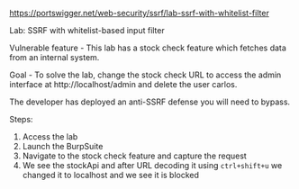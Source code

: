 https://portswigger.net/web-security/ssrf/lab-ssrf-with-whitelist-filter

Lab: SSRF with whitelist-based input filter

Vulnerable feature -  This lab has a stock check feature which fetches data from an internal system. 

Goal -  To solve the lab, change the stock check URL to access the admin interface at http://localhost/admin and delete the user carlos. 

 The developer has deployed an anti-SSRF defense you will need to bypass. 

Steps: 

1.  Access the lab
2. Launch the BurpSuite
3. Navigate to the stock check feature and capture the request
4. We see the stockApi and after URL decoding it using `ctrl+shift+u` we changed it to localhost and we see it is blocked
